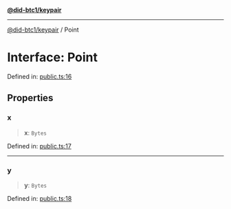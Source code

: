 [**@did-btc1/keypair**](../README.md)

***

[@did-btc1/keypair](../globals.md) / Point

# Interface: Point

Defined in: [public.ts:16](https://github.com/dcdpr/did-btc1-js/blob/4ab6f9915d95beed9bc633644c9db1539395f512/packages/keypair/src/public.ts#L16)

## Properties

### x

> **x**: `Bytes`

Defined in: [public.ts:17](https://github.com/dcdpr/did-btc1-js/blob/4ab6f9915d95beed9bc633644c9db1539395f512/packages/keypair/src/public.ts#L17)

***

### y

> **y**: `Bytes`

Defined in: [public.ts:18](https://github.com/dcdpr/did-btc1-js/blob/4ab6f9915d95beed9bc633644c9db1539395f512/packages/keypair/src/public.ts#L18)
